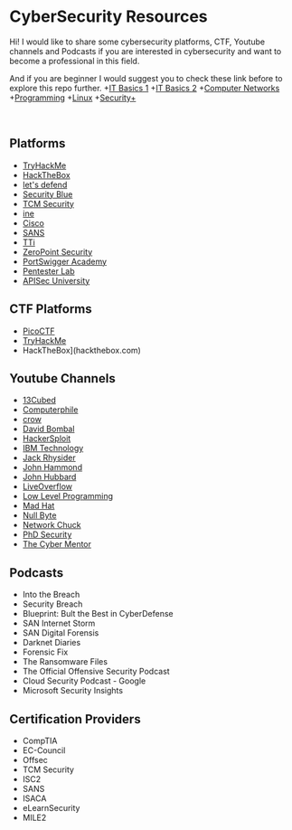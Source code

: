 # CyberSecurity Resources

Hi! I would like to share some cybersecurity platforms, CTF, Youtube channels and Podcasts if you are interested in cybersecurity and want to become a professional in this field.
<br>

And if you are beginner I would suggest you to check these link before to explore this repo further.
+[IT Basics 1](https://www.youtube.com/playlist?list=PLG49S3nxzAnnOmvg5UGVenB_qQgsh01uC)
+[IT Basics 2](https://www.youtube.com/playlist?list=PLG49S3nxzAnna96gzhJrzkii4hH_mgW4b)
+[Computer Networks](https://www.youtube.com/playlist?list=PLG49S3nxzAnlCJiCrOYuRYb6cne864a7G)
+[Programming](https://www.youtube.com/watch?v=XWuP5Yf5ILI)
+[Linux](linuxjourney.com)
+[Security+](https://www.youtube.com/playlist?list=PLG49S3nxzAnkL2ulFS3132mOVKuzzBxA8)

<br>

## Platforms
+ [TryHackMe](www.tryhackme.com)
+ [HackTheBox](www.hackthebox.com)
+ [let's defend](www.letsdefend.io)
+ [Security Blue](securityblue.team)
+ [TCM Security](academy.tcm-sec.com)
+ [ine](ine.com)
+ [Cisco](skillsforall.com)
+ [SANS](sans.org)
+ [TTi](taggartinstitute.org)
+ [ZeroPoint Security](zeropointsecurity.co.uk)
+ [PortSwigger Academy](https://portswigger.net/web-security)
+ [Pentester Lab](www.pentesterlab.com)
+ [APISec University](university.apisec.ai)

## CTF Platforms
+ [PicoCTF](picoctf.org)
+ [TryHackMe](tryhackme.com)
+ HackTheBox](hackthebox.com)

## Youtube Channels
+ [13Cubed](https://www.youtube.com/@13Cubed)
+ [Computerphile](https://www.youtube.com/@Computerphile)
+ [crow](https://www.youtube.com/@crr0ww)
+ [David Bombal](https://www.youtube.com/@davidbombal)
+ [HackerSploit](https://www.youtube.com/HackerSploit)
+ [IBM Technology](https://www.youtube.com/@IBMTechnology)
+ [Jack Rhysider](https://www.youtube.com/@JackRhysider)
+ [John Hammond](https://www.youtube.com/@_JohnHammond)
+ [John Hubbard](https://www.youtube.com/@SecHubb)
+ [LiveOverflow](https://www.youtube.com/@LiveOverflow)
+ [Low Level Programming](https://www.youtube.com/@LowLevelLearning)
+ [Mad Hat](https://www.youtube.com/@madhatistaken)
+ [Null Byte](https://www.youtube.com/@NullByteWHT)
+ [Network Chuck](https://www.youtube.com/@NetworkChuck)
+ [PhD Security](https://www.youtube.com/@phd_security)
+ [The Cyber Mentor](https://www.youtube.com/@TCMSecurityAcademy)

## Podcasts
+ Into the Breach
+ Security Breach
+ Blueprint: Bult the Best in CyberDefense
+ SAN Internet Storm
+ SAN Digital Forensis
+ Darknet Diaries
+ Forensic Fix
+ The Ransomware Files
+ The Official Offensive Security Podcast
+ Cloud Security Podcast - Google
+ Microsoft Security Insights

## Certification Providers
+ CompTIA
+ EC-Council
+ Offsec
+ TCM Security
+ ISC2
+ SANS
+ ISACA
+ eLearnSecurity
+ MILE2
